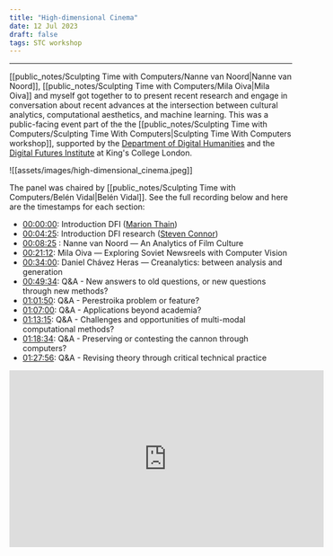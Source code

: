 ```yaml
---
title: "High-dimensional Cinema"
date: 12 Jul 2023
draft: false
tags: STC workshop
---
```

---

[[public_notes/Sculpting Time with Computers/Nanne van Noord|Nanne van Noord]], [[public_notes/Sculpting Time with Computers/Mila Oiva|Mila Oiva]] and myself got together to to present recent research and engage in conversation about recent advances at the intersection between cultural analytics, computational aesthetics, and machine learning. This was a public-facing event part of the the [[public_notes/Sculpting Time with Computers/Sculpting Time With Computers|Sculpting Time With Computers workshop]], supported by the [Department of Digital Humanities](https://www.kcl.ac.uk/ddh) and the [Digital Futures Institute](https://www.kcl.ac.uk/dfi) at King's College London.

![[assets/images/high-dimensional_cinema.jpeg]]

The panel was chaired by [[public_notes/Sculpting Time with Computers/Belén Vidal|Belén Vidal]]. See the full recording below and here are the timestamps for each section:

- [00:00:00](https://www.youtube.com/watch?v=sJmBGM68FU8&t=0s): Introduction DFI ([Marion Thain](https://www.kcl.ac.uk/people/professor-marion-thain))
- [00:04:25](https://www.youtube.com/watch?v=sJmBGM68FU8&t=265s): Introduction DFI research ([Steven Connor](https://www.kcl.ac.uk/people/steven-connor)) 
- [00:08:25](https://www.youtube.com/watch?v=sJmBGM68FU8&t=505s) : Nanne van Noord ― An Analytics of Film Culture
- [00:21:12](https://www.youtube.com/watch?v=sJmBGM68FU8&t=1272s): Mila Oiva ― Exploring Soviet Newsreels with Computer Vision
- [00:34:00](https://www.youtube.com/watch?v=sJmBGM68FU8&t=2040s): Daniel Chávez Heras ― Creanalytics: between analysis and generation
-  [00:49:34](https://www.youtube.com/watch?v=sJmBGM68FU8&t=2974s): Q&A - New answers to old questions, or new questions through new methods?
- [01:01:50](https://www.youtube.com/watch?v=sJmBGM68FU8&t=3710s): Q&A - Perestroika problem or feature?
- [01:07:00](https://www.youtube.com/watch?v=sJmBGM68FU8&t=4020s): Q&A - Applications beyond academia? 
- [01:13:15](https://www.youtube.com/watch?v=sJmBGM68FU8&t=4395s): Q&A - Challenges and opportunities of multi-modal computational methods? 
- [01:18:34](https://www.youtube.com/watch?v=sJmBGM68FU8&t=4714s): Q&A - Preserving or contesting the cannon through computers?
- [01:27:56](https://www.youtube.com/watch?v=sJmBGM68FU8&t=5276s): Q&A - Revising theory through critical technical practice

<iframe width="560" height="315" src="https://www.youtube.com/embed/sJmBGM68FU8" title="YouTube video player" frameborder="0" allow="accelerometer; autoplay; clipboard-write; encrypted-media; gyroscope; picture-in-picture; web-share" allowfullscreen></iframe>


